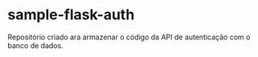 # sample-flask-auth

Repositório criado ara armazenar o código da API de autenticação com o banco de dados.
